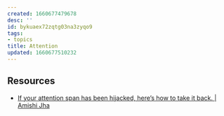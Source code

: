 ```yaml
---
created: 1660677479678
desc: ''
id: bykuaex72zqtg03na3zyqo9
tags:
- topics
title: Attention
updated: 1660677510232
---
```

   
## Resources   
   
   
- [If your attention span has been hijacked, here’s how to take it back. | Amishi Jha](https://www.youtube.com/watch?v=NYcbDtMdFm4)